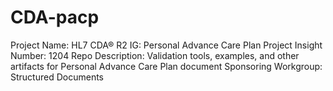 # CDA-pacp
Project Name: HL7 CDA® R2 IG: Personal Advance Care Plan
Project Insight Number: 1204
Repo Description: Validation tools, examples, and other artifacts for Personal Advance Care Plan document
Sponsoring Workgroup: Structured Documents
